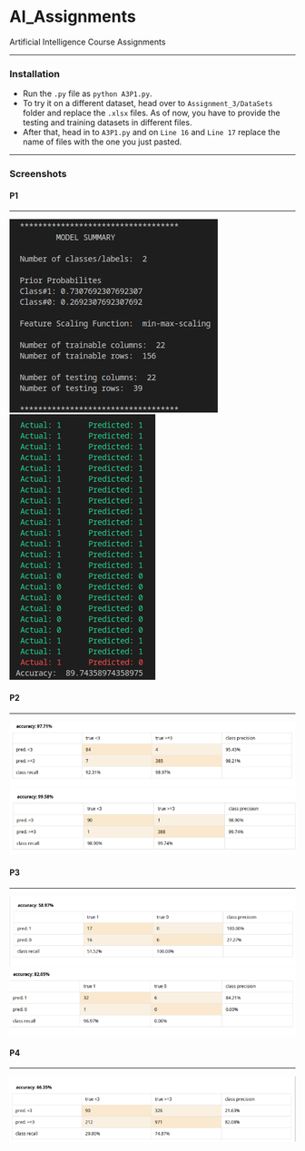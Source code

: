 # AI_Assignments
Artificial Intelligence Course Assignments
___

### Installation
- Run the `.py` file as `python A3P1.py`.
- To try it on a different dataset, head over to `Assignment_3/DataSets` folder and replace the `.xlsx` files. As of now, you have to provide the testing and training datasets in different files. 
- After that, head in to `A3P1.py` and on `Line 16` and `Line 17` replace the name of files with the one you just pasted.
___

### Screenshots

#### P1
___

   ![alt text](/assets/A3P11.png "Program Output.")
   ![alt text](/assets/A3P12.png "Program Output.")

#### P2
___

   ![alt text](/Assignment_3/A3P2/Snapshots/A3P2(NaiveBayes).png "NaiveBayes.")
   ![alt text](/Assignment_3/A3P2/Snapshots/A3P2(NaiveBayesKernal).png "NaiveBayesKernal.")

#### P3
___

   ![alt text](/Assignment_3/A3P3/Snapshots/A3P3(NaiveBayes).png "NaiveBayes.")
   ![alt text](/Assignment_3/A3P3/Snapshots/A3P3(NaiveBayesKernal).png "NaiveBayesKernal.")

#### P4
___

   ![alt text](/Assignment_3/A3P4/Snapshots/A3P4.png "Clustering.")
